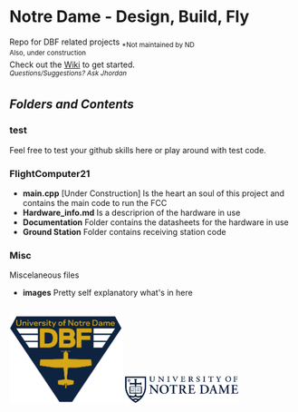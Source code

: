 # Notre Dame - Design, Build, Fly
Repo for DBF related projects  <sub>*Not maintained by ND </sub>  
<sup>Also, under construction</sup>  
Check out the [Wiki](https://github.com/jdnbaque/ND_DBF/wiki) to get started.  
<sup>*Questions/Suggestions? Ask Jhordan*</sup>

## ***Folders and Contents***
### test
Feel free to test your github skills here or play around with test code.

### FlightComputer21
- **main.cpp** [Under Construction] Is the heart an soul of this project and contains the main code to run the FCC 
- **Hardware_info.md** Is a descriprion of the hardware in use
- **Documentation** Folder contains the datasheets for the hardware in use
- **Ground Station** Folder contains receiving station code

### Misc
Miscelaneous files
- **images** Pretty self explanatory what's in here

## 

<img src="https://github.com/jdnbaque/ND_DBF/blob/main/Misc/images/DBF_TriBlue.png" alt="DBF" width="200"/> <img src="https://github.com/jdnbaque/ND_DBF/blob/main/Misc/images/ND_mark_blueM.png" alt="ND" width="200"/>
